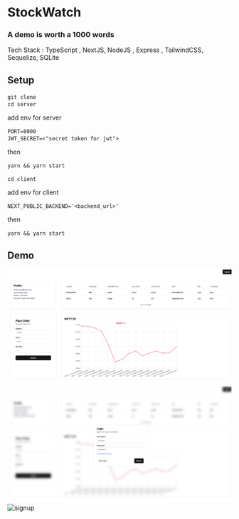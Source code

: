 # StockWatch

### A demo is worth a 1000 words

Tech Stack : TypeScript , NextJS, NodeJS , Express , TailwindCSS, Sequelize, SQLite

## Setup

```
git clone
cd server
```

add env for server

```
PORT=8000
JWT_SECRET=<"secret token for jwt">
```

then

```
yarn && yarn start
```

```
cd client
```

add env for client

```
NEXT_PUBLIC_BACKEND='<backend_url>'
```

then

```
yarn && yarn start

```

## Demo

![dashboard](/demo/dashboard.png)
![login](/demo/login.png)
![signup](/demo/signup.png)